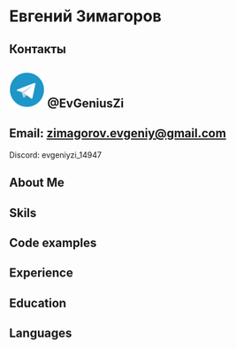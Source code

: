 # Евгений Зимагоров

## Контакты
![](telegram-64x64.png "telegram") **@EvGeniusZi**  
---
Email: zimagorov.evgeniy@gmail.com  
---
Discord: evgeniyzi_14947  

## About Me

## Skils

## Code examples

## Experience

## Education

## Languages

